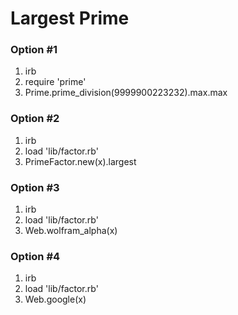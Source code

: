 # Largest Prime

### Option #1
1. irb
2. require 'prime'
3. Prime.prime_division(9999900223232).max.max

### Option #2
1. irb
2. load 'lib/factor.rb'
3. PrimeFactor.new(x).largest

### Option #3
1. irb
2. load 'lib/factor.rb'
3. Web.wolfram_alpha(x)


### Option #4
1. irb
2. load 'lib/factor.rb'
3. Web.google(x)
